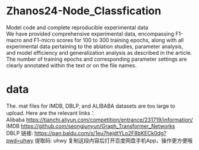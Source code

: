 # Zhanos24-Node_Classfication
Model code and complete reproducible experimental data  
We have provided comprehensive experimental data, encompassing F1-macro and F1-micro scores for 100 to 300 training epochs, along with all experimental data pertaining to the ablation studies, parameter analysis, and model efficiency and generalization analysis as described in the article. The number of training epochs and corresponding parameter settings are clearly annotated within the text or on the file names.  
# data
The. mat files for IMDB, DBLP, and ALIBABA datasets are too large to upload. Here are the relevant links：  
Alibaba https://tianchi.aliyun.com/competition/entrance/231719/information/  
IMDB https://github.com/seongjunyun/Graph_Transformer_Networks  
DBLP 链接: https://pan.baidu.com/s/1eu7hejdtYLo2F8bKECk0dg?pwd=uhwy 提取码: uhwy 复制这段内容后打开百度网盘手机App，操作更方便哦
